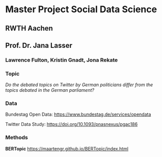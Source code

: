 # Master Project Social Data Science
## RWTH Aachen
## Prof. Dr. Jana Lasser
### Lawrence Fulton, Kristin Gnadt, Jona Rekate

### Topic

*Do the debated topics on Twitter by German politicians differ from the topics debated in the German parliament?*


### Data
Bundestag Open Data:
https://www.bundestag.de/services/opendata

Twitter Data Study:
https://doi.org/10.1093/pnasnexus/pgac186

### Methods

**BERTopic**
https://maartengr.github.io/BERTopic/index.html





